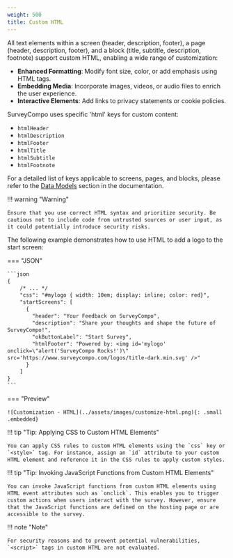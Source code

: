 ```yaml
---
weight: 500
title: Custom HTML
---
```


All text elements within a screen (header, description, footer), a page (header, description, footer), and a block (title, subtitle, description, footnote) support custom HTML, enabling a wide range of customization:

- **Enhanced Formatting**: Modify font size, color, or add emphasis using HTML tags.
- **Embedding Media**: Incorporate images, videos, or audio files to enrich the user experience.
- **Interactive Elements**: Add links to privacy statements or cookie policies.

SurveyCompo uses specific 'html' keys for custom content:

- `htmlHeader`
- `htmlDescription`
- `htmlFooter`
- `htmlTitle`
- `htmlSubtitle`
- `htmlFootnote`

For a detailed list of keys applicable to screens, pages, and blocks, please refer to the [Data Models](/data-model/) section in the documentation.

!!! warning "Warning"

    Ensure that you use correct HTML syntax and prioritize security. Be cautious not to include code from untrusted sources or user input, as it could potentially introduce security risks.

The following example demonstrates how to use HTML to add a logo to the start screen:

=== "JSON"

    ```json
    {
        /* ... */
        "css": "#mylogo { width: 10em; display: inline; color: red}",
        "startScreens": [
          {
            "header": "Your Feedback on SurveyCompo",
            "description": "Share your thoughts and shape the future of SurveyCompo!",
            "okButtonLabel": "Start Survey",
            "htmlFooter": "Powered by: <img id='mylogo' onclick=\"alert('SurveyCompo Rocks!')\" src='https://www.surveycompo.com/logos/title-dark.min.svg' />"
          }
        ]
    }
    ```

=== "Preview"

    ![Customization - HTML](../assets/images/customize-html.png){: .small .embedded}

!!! tip "Tip: Applying CSS to Custom HTML Elements"

    You can apply CSS rules to custom HTML elements using the `css` key or `<style>` tag. For instance, assign an `id` attribute to your custom HTML element and reference it in the CSS rules to apply custom styles.

!!! tip "Tip: Invoking JavaScript Functions from Custom HTML Elements"

    You can invoke JavaScript functions from custom HTML elements using HTML event attributes such as `onclick`. This enables you to trigger custom actions when users interact with the survey. However, ensure that the JavaScript functions are defined on the hosting page or are accessible to the survey.

!!! note "Note"

    For security reasons and to prevent potential vulnerabilities, `<script>` tags in custom HTML are not evaluated.
